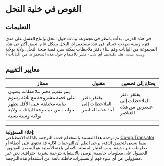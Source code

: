<!--
CO_OP_TRANSLATOR_METADATA:
{
  "original_hash": "680419753c086eef51be86607c623945",
  "translation_date": "2025-08-27T10:20:37+00:00",
  "source_file": "3-Data-Visualization/12-visualization-relationships/assignment.md",
  "language_code": "ar"
}
-->
# الغوص في خلية النحل

## التعليمات

في هذه الدرس، بدأت بالنظر في مجموعة بيانات حول النحل وإنتاج العسل على مدى فترة زمنية شهدت خسائر في عدد مستعمرات النحل بشكل عام. تعمق أكثر في هذه المجموعة من البيانات وقم ببناء دفتر ملاحظات يمكنه سرد قصة صحة النحل، ولاية بولاية وسنة بسنة. هل تكتشف أي شيء مثير للاهتمام حول هذه المجموعة من البيانات؟

## معايير التقييم

| ممتاز                                                                                                                                                   | مقبول                                   | يحتاج إلى تحسين                          |
| ------------------------------------------------------------------------------------------------------------------------------------------------------- | --------------------------------------- | ---------------------------------------- |
| يتم تقديم دفتر ملاحظات يحتوي على قصة مشروحة مع ثلاثة رسوم بيانية مختلفة على الأقل تظهر جوانب من مجموعة البيانات، ولاية بولاية وسنة بسنة               | يفتقر دفتر الملاحظات إلى أحد هذه العناصر | يفتقر دفتر الملاحظات إلى عنصرين من هذه العناصر |

---

**إخلاء المسؤولية**:  
تم ترجمة هذا المستند باستخدام خدمة الترجمة بالذكاء الاصطناعي [Co-op Translator](https://github.com/Azure/co-op-translator). بينما نسعى لتحقيق الدقة، يرجى العلم أن الترجمات الآلية قد تحتوي على أخطاء أو معلومات غير دقيقة. يجب اعتبار المستند الأصلي بلغته الأصلية هو المصدر الموثوق. للحصول على معلومات حاسمة، يُوصى بالاستعانة بترجمة بشرية احترافية. نحن غير مسؤولين عن أي سوء فهم أو تفسيرات خاطئة ناتجة عن استخدام هذه الترجمة.